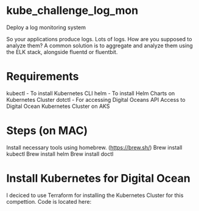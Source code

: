 # kube_challenge_log_mon
Deploy a log monitoring system

So your applications produce logs. Lots of logs. How are you supposed to analyze them? A common solution is to aggregate and analyze them using the ELK stack, alongside fluentd or fluentbit.

# Requirements
kubectl - To install Kubernetes CLI
helm - To install Helm Charts on Kubernetes Cluster
dotctl - For accessing Digital Oceans API
Access to Digital Ocean Kubernetes Cluster on AKS

# Steps (on MAC)
Install necessary tools using homebrew. (https://brew.sh/)
Brew install kubectl
Brew install helm
Brew install doctl


# Install Kubernetes for Digital Ocean
I deciced to use Terraform for installing the Kubernetes Cluster for this compettion. Code is located here:
